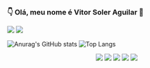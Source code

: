 ### :point_down: Olá, meu nome é Vitor Soler Aguilar :wave:
<a href="https://www.linkedin.com/in/vitorsoleraguilar/" target="_blank"><img src="https://img.shields.io/badge/LinkedIn-0077B5?style=for-the-badge&logo=linkedin&logoColor=white" target="_blank"></a>
<a href="mailto: vitorsoleraguilar49@gmail.com" target="_blank"><img src="https://img.shields.io/badge/Gmail-D14836?style=for-the-badge&logo=gmail&logoColor=white" target="_blank"></a>

![Anurag's GitHub stats](https://github-readme-stats.vercel.app/api?username=VitorSolerAguilar&show_icons=true&theme=tokyonight)
![Top Langs](https://github-readme-stats.vercel.app/api/top-langs/?username=VitorSolerAguilar&layout=compact&theme=tokyonight)

<div style="display: inline_block" align="center">
    <img src="https://icongr.am/devicon/csharp-original.svg?size=70&color=currentColor">
    <img src="https://icongr.am/devicon/cplusplus-original.svg?size=70&color=currentColor">
    <img src="https://icongr.am/devicon/c-original.svg?size=70&color=currentColor">
    <img src="https://icongr.am/devicon/git-original.svg?size=70&color=currentColor">
    <img src="https://icongr.am/devicon/mysql-original-wordmark.svg?size=70&color=currentColor">
</div>
